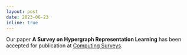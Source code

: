 ```yaml
---
layout: post
date: 2023-06-23 
inline: true
---
```


Our paper **A  Survey on Hypergraph Representation Learning** has been accepted for publication at [Computing Surveys](https://dl.acm.org/doi/10.1145/3605776). 
